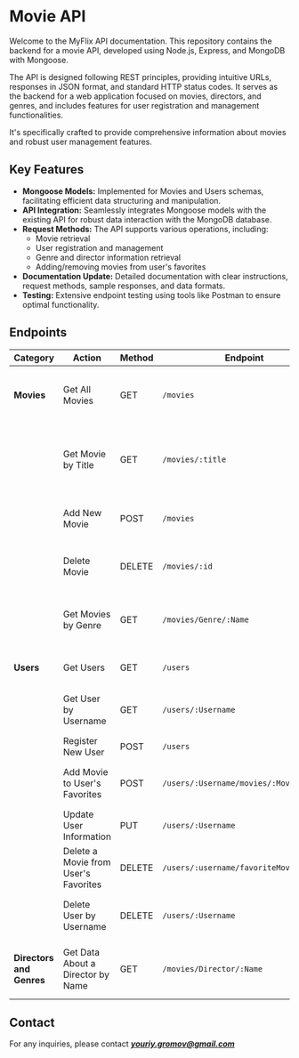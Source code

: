 # Movie API

Welcome to the MyFlix API documentation. This repository contains the backend for a movie API, developed using Node.js, Express, and MongoDB with Mongoose.

The API is designed following REST principles, providing intuitive URLs, responses in JSON format, and standard HTTP status codes. It serves as the backend for a web application focused on movies, directors, and genres, and includes features for user registration and management functionalities.

It's specifically crafted to provide comprehensive information about movies and robust user management features.

## Key Features

- **Mongoose Models:** Implemented for Movies and Users schemas, facilitating efficient data structuring and manipulation.
- **API Integration:** Seamlessly integrates Mongoose models with the existing API for robust data interaction with the MongoDB database.
- **Request Methods:** The API supports various operations, including:
  - Movie retrieval
  - User registration and management
  - Genre and director information retrieval
  - Adding/removing movies from user's favorites
- **Documentation Update:** Detailed documentation with clear instructions, request methods, sample responses, and data formats.
- **Testing:** Extensive endpoint testing using tools like Postman to ensure optimal functionality.

## Endpoints

| Category                 | Action                               | Method | Endpoint                               | Description                                          |
| ------------------------ | ------------------------------------ | ------ | -------------------------------------- | ---------------------------------------------------- |
| **Movies**               | Get All Movies                       | GET    | `/movies`                              | Retrieves a list of all movies in the database.      |
|                          | Get Movie by Title                   | GET    | `/movies/:title`                       | Fetches detailed information about a movie by title. |
|                          | Add New Movie                        | POST   | `/movies`                              | Adds a new movie to the database.                    |
|                          | Delete Movie                         | DELETE | `/movies/:id`                          | Deletes a movie from the database.                   |
|                          | Get Movies by Genre                  | GET    | `/movies/Genre/:Name`                  | Retrieves a list of movies in a specific genre.      |
| **Users**                | Get Users                            | GET    | `/users`                               | Lists all registered users.                          |
|                          | Get User by Username                 | GET    | `/users/:Username`                     | Provides data about a user by username.              |
|                          | Register New User                    | POST   | `/users`                               | Registers a new user.                                |
|                          | Add Movie to User's Favorites        | POST   | `/users/:Username/movies/:MovieID`     | Adds a movie to a user's list of favorites.          |
|                          | Update User Information              | PUT    | `/users/:Username`                     | Updates user information.                            |
|                          | Delete a Movie from User's Favorites | DELETE | `/users/:username/favoriteMovies/:_id` | Removes a movie from a user's favorites.             |
|                          | Delete User by Username              | DELETE | `/users/:Username`                     | Deletes a user from the database.                    |
| **Directors and Genres** | Get Data About a Director by Name    | GET    | `/movies/Director/:Name`               | Retrieves detailed information about a director.     |

## Contact

For any inquiries, please contact ***youriy.gromov@gmail.com***
